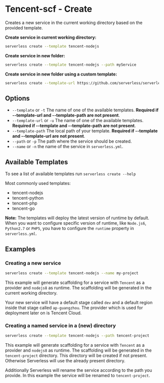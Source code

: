 # Tencent-scf - Create

Creates a new service in the current working directory based on the provided template.

**Create service in current working directory:**

```bash
serverless create --template tencent-nodejs
```

**Create service in new folder:**

```bash
serverless create --template tencent-nodejs --path myService
```

**Create service in new folder using a custom template:**

```bash
serverless create --template-url https://github.com/serverless/serverless/tree/master/lib/plugins/create/templates/tencent-nodejs --path myService
```

## Options

- `--template` or `-t` The name of one of the available templates. **Required if --template-url and --template-path are not present**.
- `--template-url` or `-u` The name of one of the available templates. **Required if --template and --template-path are not present**.
- `--template-path` The local path of your template. **Required if --template and --template-url are not present**.
- `--path` or `-p` The path where the service should be created.
- `--name` or `-n` the name of the service in `serverless.yml`.

## Available Templates

To see a list of available templates run `serverless create --help`

Most commonly used templates:

- tencent-nodejs
- tencent-python
- tencent-php
- tencent-go

**Note:** The templates will deploy the latest version of runtime by default. When you want to configure specific version of runtime, like `Node.js6`, `Python2.7` or `PHP5`, you have to configure the `runtime` property in `serverless.yml`.

## Examples

### Creating a new service

```bash
serverless create --template tencent-nodejs --name my-project
```

This example will generate scaffolding for a service with `Tencent` as a provider and `nodejs8` as runtime. The scaffolding
will be generated in the current working directory.

Your new service will have a default stage called `dev` and a default region inside that stage called `ap-guangzhou`.
The provider which is used for deployment later on is Tencent Cloud.

### Creating a named service in a (new) directory

```bash
serverless create --template tencent-nodejs --path tencent-project
```

This example will generate scaffolding for a service with `Tencent` as a provider and `nodejs8` as runtime. The scaffolding
will be generated in the `tencent-project` directory. This directory will be created if not present. Otherwise Serverless
will use the already present directory.

Additionally Serverless will rename the service according to the path you provide. In this example the service will be
renamed to `tencent-project`.

